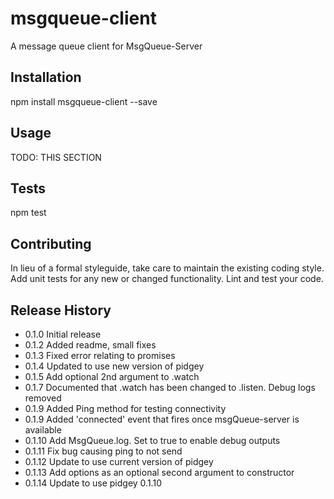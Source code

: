 msgqueue-client
=========

A message queue client for MsgQueue-Server

## Installation

  npm install msgqueue-client --save

## Usage

TODO: THIS SECTION

## Tests

  npm test

## Contributing

In lieu of a formal styleguide, take care to maintain the existing coding style.
Add unit tests for any new or changed functionality. Lint and test your code.

## Release History

* 0.1.0 Initial release
* 0.1.2 Added readme, small fixes
* 0.1.3 Fixed error relating to promises
* 0.1.4 Updated to use new version of pidgey
* 0.1.5 Add optional 2nd argument to .watch
* 0.1.7 Documented that .watch has been changed to .listen. Debug logs removed
* 0.1.9 Added Ping method for testing connectivity
* 0.1.9 Added 'connected' event that fires once msgQueue-server is available
* 0.1.10 Add MsgQueue.log. Set to true to enable debug outputs
* 0.1.11 Fix bug causing ping to not send
* 0.1.12 Update to use current version of pidgey
* 0.1.13 Add options as an optional second argument to constructor
* 0.1.14 Update to use pidgey 0.1.10
